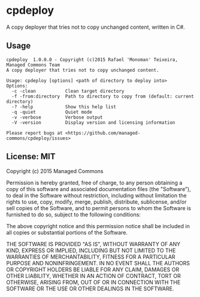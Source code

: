cpdeploy
========

A copy deployer that tries not to copy unchanged content, written in C#.

Usage
-----

    cpdeploy  1.0.0.0 - Copyright (c)2015 Rafael 'Monoman' Teixeira, Managed Commons Team
    A copy deployer that tries not to copy unchanged content.

    Usage: cpdeploy [options] <path of directory to deploy into>
    Options:
      -c -clean           Clean target directory
      -f -from:directory  Path to directory to copy from (default: current directory)
      -? -help            Show this help list
      -q -quiet           Quiet mode
      -v -verbose         Verbose output
      -V -version         Display version and licensing information

    Please report bugs at <https://github.com/managed-commons/cpdeploy/issues>


License: MIT
------------

Copyright (c) 2015 Managed Commons

Permission is hereby granted, free of charge, to any person obtaining a copy
of this software and associated documentation files (the "Software"), to deal
in the Software without restriction, including without limitation the rights
to use, copy, modify, merge, publish, distribute, sublicense, and/or sell
copies of the Software, and to permit persons to whom the Software is
furnished to do so, subject to the following conditions:

The above copyright notice and this permission notice shall be included in all
copies or substantial portions of the Software.

THE SOFTWARE IS PROVIDED "AS IS", WITHOUT WARRANTY OF ANY KIND, EXPRESS OR
IMPLIED, INCLUDING BUT NOT LIMITED TO THE WARRANTIES OF MERCHANTABILITY,
FITNESS FOR A PARTICULAR PURPOSE AND NONINFRINGEMENT. IN NO EVENT SHALL THE
AUTHORS OR COPYRIGHT HOLDERS BE LIABLE FOR ANY CLAIM, DAMAGES OR OTHER
LIABILITY, WHETHER IN AN ACTION OF CONTRACT, TORT OR OTHERWISE, ARISING FROM,
OUT OF OR IN CONNECTION WITH THE SOFTWARE OR THE USE OR OTHER DEALINGS IN THE
SOFTWARE.